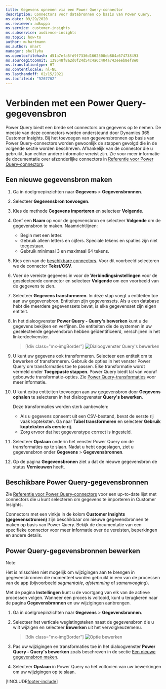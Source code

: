 ```yaml
---
title: Gegevens opnemen via een Power Query-connector
description: Connectors voor databronnen op basis van Power Query.
ms.date: 09/29/2020
ms.reviewer: adkuppa
ms.service: customer-insights
ms.subservice: audience-insights
ms.topic: how-to
author: m-hartmann
ms.author: mhart
manager: shellyha
ms.openlocfilehash: d51a7efa5fd9f7336d1662500eb804a674738493
ms.sourcegitcommit: 139548f8a2d0f24d54c4a6c404a743eeeb8ef8e0
ms.translationtype: HT
ms.contentlocale: nl-NL
ms.lasthandoff: 02/15/2021
ms.locfileid: "5267762"
---
```

# <a name="connect-to-a-power-query-data-source"></a>Verbinden met een Power Query-gegevensbron

Power Query biedt een brede set connectors om gegevens op te nemen. De meeste van deze connectors worden ondersteund door Dynamics 365 Customer Insights. Bij het toevoegen van gegevensbronnen op basis van Power Query-connectors worden gewoonlijk de stappen gevolgd die in de volgende sectie worden beschreven. Afhankelijk van de connector die u gebruikt, kan echter andere informatie vereist zijn. Zie voor meer informatie de documentatie over afzonderlijke connectors in [Referentie voor Power Query-connectors](https://docs.microsoft.com/power-query/connectors/).

## <a name="create-a-new-data-source"></a>Een nieuwe gegevensbron maken

1. Ga in doelgroepinzichten naar **Gegevens** > **Gegevensbronnen**.

1. Selecteer **Gegevensbron toevoegen**.

1. Kies de methode **Gegevens importeren** en selecteer **Volgende**.

1. Geef een **Naam** op voor de gegevensbron en selecteer **Volgende** om de gegevensbron te maken. Naamrichtlijnen: 
   - Begin met een letter.
   - Gebruik alleen letters en cijfers. Speciale tekens en spaties zijn niet toegestaan.
   - Gebruik minimaal 3 en maximaal 64 tekens.

1. Kies een van de [beschikbare connectors](#available-power-query-data-sources). Voor dit voorbeeld selecteren we de connector **Tekst/CSV**.

1. Voer de vereiste gegevens in voor de **Verbindingsinstellingen** voor de geselecteerde connector en selecteer **Volgende** om een voorbeeld van de gegevens te zien.

1. Selecteer **Gegevens transformeren**. In deze stap voegt u entiteiten toe aan uw gegevensbron. Entiteiten zijn gegevenssets. Als u een database hebt die meerdere gegevenssets bevat, is elke gegevensset zijn eigen entiteit.

1. In het dialoogvenster **Power Query - Query's bewerken** kunt u de gegevens bekijken en verfijnen. De entiteiten die de systemen in uw geselecteerde gegevensbron hebben geïdentificeerd, verschijnen in het linkerdeelvenster.

   > [!div class="mx-imgBorder"]
   > ![Dialoogvenster Query's bewerken](media/data-manager-configure-edit-queries.png "Dialoogvenster Query's bewerken")

1. U kunt uw gegevens ook transformeren. Selecteer een entiteit om te bewerken of transformeren. Gebruik de opties in het venster Power Query om transformaties toe te passen. Elke transformatie wordt vermeld onder **Toegepaste stappen**. Power Query biedt tal van vooraf gebouwde transformatie-opties. Zie [Power Query-transformaties](https://docs.microsoft.com/power-query/power-query-what-is-power-query#transformations) voor meer informatie.

1. U kunt extra entiteiten toevoegen aan uw gegevensbron door **Gegevens ophalen** te selecteren in het dialoogvenster **Query's bewerken**.

   Deze transformaties worden sterk aanbevolen:

   - Als u gegevens opneemt uit een CSV-bestand, bevat de eerste rij vaak kopteksten. Ga naar **Tabel transformeren** en selecteer **Gebruik kopteksten als eerste rij**.
   - Zorg ervoor dat het gegevenstype correct is ingesteld.

1. Selecteer **Opslaan** onderin het venster Power Query om de transformaties op te slaan. Nadat u hebt opgeslagen, ziet u gegevensbron onder **Gegevens** > **Gegevensbronnen**.

1. Op de pagina **Gegevensbronen** ziet u dat de nieuwe gegevensbron de status **Vernieuwen** heeft.

## <a name="available-power-query-data-sources"></a>Beschikbare Power Query-gegevensbronnen

Zie [Referentie voor Power Query-connectors](https://docs.microsoft.com/power-query/connectors/) voor een up-to-date lijst met connectors die u kunt selecteren om gegevens te importeren in Customer Insights. 

Connectors met een vinkje in de kolom **Customer Insights (gegevensstromen)** zijn beschikbaar om nieuwe gegevensbronnen te maken op basis van Power Query. Bekijk de documentatie van een specifieke connector voor meer informatie over de vereisten, beperkingen en andere details.

## <a name="edit-power-query-data-sources"></a>Power Query-gegevensbronnen bewerken

> [!NOTE]
> Het is misschien niet mogelijk om wijzigingen aan te brengen in gegevensbronnen die momenteel worden gebruikt in een van de processen van de app (bijvoorbeeld *segmentatie*, *afstemming* of *samenvoeging*). 
>
> Met de pagina **Instellingen** kunt u de voortgang van elk van de actieve processen volgen. Wanneer een proces is voltooid, kunt u terugkeren naar de pagina **Gegevensbronnen** en uw wijzigingen aanbrengen.

1. Ga in doelgroepinzichten naar **Gegevens** > **Gegevensbronnen**.

2. Selecteer het verticale weglatingsteken naast de gegevensbron die u wilt wijzigen en selecteer **Bewerken** uit het vervolgkeuzemenu.

   > [!div class="mx-imgBorder"]
   > ![Optie bewerken](media/edit-option-data-sources.png "Optie bewerken")

3. Pas uw wijzigingen en transformaties toe in het dialoogvenster **Power Query - Query's bewerken** zoals beschreven in de sectie [Een nieuwe gegevensbron maken](#create-a-new-data-source).

4. Selecteer **Opslaan** in Power Query na het voltooien van uw bewerkingen om uw wijzigingen op te slaan.


[!INCLUDE[footer-include](../includes/footer-banner.md)]